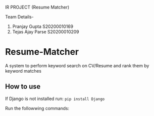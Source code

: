 IR PROJECT (Resume Matcher)

Team Details-
1. Pranjay Gupta S20200010169
2. Tejas Ajay Parse S20200010209

# Resume-Matcher
A system to perform keyword search on CV/Resume and rank them by keyword matches

## How to use
If Django is not installed run:
    ```pip install Django```

Run the followwing commands:
